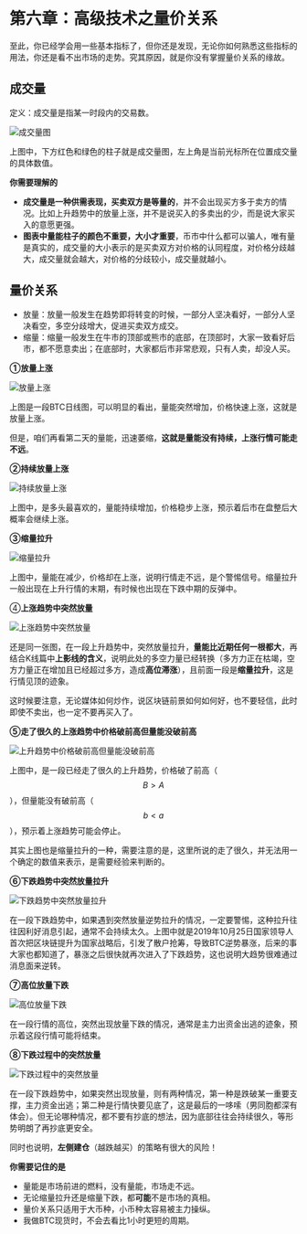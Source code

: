 # 第六章：高级技术之量价关系

至此，你已经学会用一些基本指标了，但你还是发现，无论你如何熟悉这些指标的用法，你还是看不出市场的走势。究其原因，就是你没有掌握量价关系的缘故。

## 成交量

定义：成交量是指某一时段内的交易数。

![&#x6210;&#x4EA4;&#x91CF;&#x56FE;](.gitbook/assets/xnip2020-04-01_20-36-09.jpeg)

上图中，下方红色和绿色的柱子就是成交量图，左上角是当前光标所在位置成交量的具体数值。

**你需要理解的**

* **成交量是一种供需表现，买卖双方是等量的**，并不会出现买方多于卖方的情况。比如上升趋势中的放量上涨，并不是说买入的多卖出的少，而是说大家买入的意愿更强。
* **图表中量能柱子的颜色不重要，大小才重要**，币市中什么都可以骗人，唯有量是真实的，成交量的大小表示的是买卖双方对价格的认同程度，对价格分歧越大，成交量就会越大，对价格的分歧较小，成交量就越小。

## 量价关系

* 放量：放量一般发生在趋势即将转变的时候，一部分人坚决看好，一部分人坚决看空，多空分歧增大，促进买卖双方成交。
* 缩量：缩量一般发生在牛市的顶部或熊市的底部，在顶部时，大家一致看好后市，都不愿意卖出；在底部时，大家都后市非常悲观，只有人卖，却没人买。

**①放量上涨**

![&#x653E;&#x91CF;&#x4E0A;&#x6DA8;](.gitbook/assets/xnip2020-04-02_12-03-14.jpg)

上图是一段BTC日线图，可以明显的看出，量能突然增加，价格快速上涨，这就是放量上涨。

但是，咱们再看第二天的量能，迅速萎缩，**这就是量能没有持续，上涨行情可能走不远**。

**②持续放量上涨**

![&#x6301;&#x7EED;&#x653E;&#x91CF;&#x4E0A;&#x6DA8;](.gitbook/assets/xnip2020-04-02_13-02-44.jpg)

上图中，是多头最喜欢的，量能持续增加，价格稳步上涨，预示着后市在盘整后大概率会继续上涨。

**③缩量拉升**

![&#x7F29;&#x91CF;&#x62C9;&#x5347;](.gitbook/assets/xnip2020-04-02_13-19-18.jpg)

上图中，量能在减少，价格却在上涨，说明行情走不远，是个警惕信号。缩量拉升一般出现在上升行情的末期，有时候也出现在下跌中期的反弹中。

④**上涨趋势中突然放量**

![&#x4E0A;&#x6DA8;&#x8D8B;&#x52BF;&#x4E2D;&#x7A81;&#x7136;&#x653E;&#x91CF;](.gitbook/assets/xnip2020-04-02_13-27-42.jpg)

还是同一张图，在一段上升趋势中，突然放量拉升，**量能比近期任何一根都大**，再结合K线篇中**上影线的含义**，说明此处的多空力量已经转换（多方力正在枯竭，空方力量正在增加且已经超过多方，造成**高位滞涨**），且前面一段是**缩量拉升**，这是行情见顶的迹象。

这时候要注意，无论媒体如何炒作，说区块链前景如何如何好，也不要轻信，此时即使不卖出，也一定不要再买入了。

**⑤走了很久的上涨趋势中价格破前高但量能没破前高**

![&#x4E0A;&#x5347;&#x8D8B;&#x52BF;&#x4E2D;&#x4EF7;&#x683C;&#x7834;&#x524D;&#x9AD8;&#x4F46;&#x91CF;&#x80FD;&#x6CA1;&#x7834;&#x524D;&#x9AD8;](.gitbook/assets/xnip2020-04-02_13-41-30.jpg)

上图中，是一段已经走了很久的上升趋势，价格破了前高（ $$B>A$$ ），但量能没有破前高（ $$b<a$$ ），预示着上涨趋势可能会停止。

其实上图也是缩量拉升的一种，需要注意的是，这里所说的走了很久，并无法用一个确定的数值来表示，是需要经验来判断的。

**⑥下跌趋势中突然放量拉升**

![&#x4E0B;&#x8DCC;&#x8D8B;&#x52BF;&#x4E2D;&#x7A81;&#x7136;&#x653E;&#x91CF;&#x62C9;&#x5347;](.gitbook/assets/xnip2020-04-02_14-48-43.jpeg)

在一段下跌趋势中，如果遇到突然放量逆势拉升的情况，一定要警惕，这种拉升往往因利好消息引起，通常不会持续太久。上图中就是2019年10月25日国家领导人首次把区块链提升为国家战略后，引发了散户抢筹，导致BTC逆势暴涨，后来的事大家也都知道了，暴涨之后很快就再次进入了下跌趋势，这也说明大趋势很难通过消息面来逆转。

**⑦高位放量下跌**

![&#x9AD8;&#x4F4D;&#x653E;&#x91CF;&#x4E0B;&#x8DCC;](.gitbook/assets/xnip2020-04-02_15-20-07.jpeg)

在一段行情的高位，突然出现放量下跌的情况，通常是主力出资金出逃的迹象，预示着这段行情可能将结束。

**⑧下跌过程中的突然放量**

![&#x4E0B;&#x8DCC;&#x8FC7;&#x7A0B;&#x4E2D;&#x7684;&#x7A81;&#x7136;&#x653E;&#x91CF;](.gitbook/assets/xnip2020-04-02_15-30-58.jpg)

在一段下跌趋势中，如果突然出现放量，则有两种情况，第一种是跌破某一重要支撑，主力资金出逃；第二种是行情快要见底了，这是最后的一哆嗦（男同胞都深有体会）。但无论哪种情况，都不要有抄底的想法，因为底部往往会持续很久，等形势明朗了再抄底更安全。

同时也说明，**左侧建仓**（越跌越买）的策略有很大的风险！

**你需要记住的是**

* 量能是市场前进的燃料，没有量能，市场走不远。
* 无论缩量拉升还是缩量下跌，都**可能**不是市场的真相。
* 量价关系只适用于大币种，小币种太容易被主力操纵。
* 我做BTC现货时，不会去看比1小时更短的周期。

